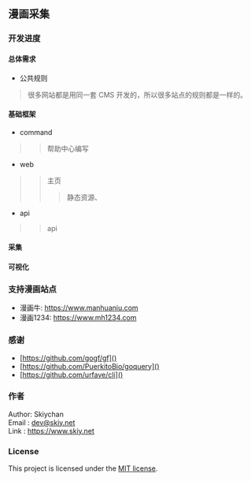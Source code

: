 ## 漫画采集

### 开发进度
#### 总体需求
- 公共规则
> 很多网站都是用同一套 CMS 开发的，所以很多站点的规则都是一样的。
#### 基础框架
- command
>> 帮助中心编写
- web
>> 主页
>>> 静态资源、
- api
>> api

#### 采集
#### 可视化

### 支持漫画站点
- 漫画牛: https://www.manhuaniu.com
- 漫画1234: https://www.mh1234.com

### 感谢
- [https://github.com/gogf/gf]()
- [https://github.com/PuerkitoBio/goquery]()
- [https://github.com/urfave/cli]()

### 作者
Author: Skiychan   
Email : dev@skiy.net   
Link  : https://www.skiy.net    

### License

This project is licensed under the [MIT license](https://github.com/totoval/totoval/blob/master/LICENSE).
